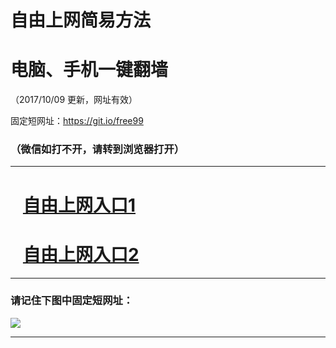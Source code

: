 ﻿# 自由上网简易方法

# 电脑、手机一键翻墙

（2017/10/09 更新，网址有效）

固定短网址：https://git.io/free99

### （微信如打不开，请转到浏览器打开）


***





# &nbsp;&nbsp; <a href="http://ft97918179.fwq-tz-1001.info/fwqtz01.html?t=100900118981 " target="_blank">自由上网入口1</a>
# &nbsp;&nbsp; <a href="http://ft3188115518.fwq-tz-1002.info/fwqtz02.html?t=100900120003 " target="_blank">自由上网入口2</a>
***

### 请记住下图中固定短网址：

<img src="https://s3-us-west-2.amazonaws.com/fwq-1001/yjfq-20170905okok.png" /> 


***

